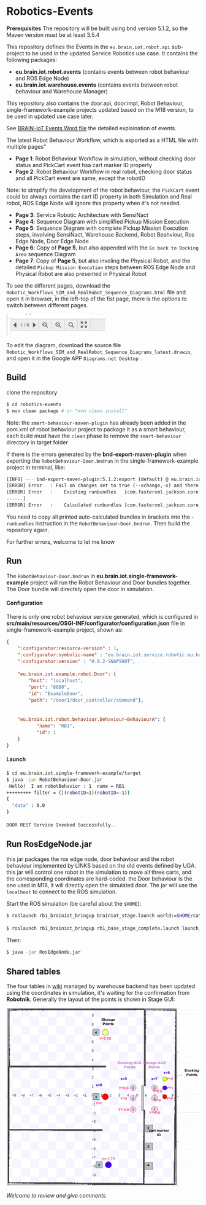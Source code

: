 # Robotics-Events

**Prerequisites** The repository will be built using bnd version 5.1.2, so the Maven version must be at least 3.5.4


This repository defines the Events in the `eu.brain.iot.robot.api` sub-project to be used in the updated Service Robotics use case. It contains the following packages:

* **eu.brain.iot.robot.events**  (contains events between robot behaviour and ROS Edge Node)
* **eu.brain.iot.warehouse.events**   (contains events between robot behaviour and Warehouse Manager)

This repository also contains the door.api, door.impl, Robot Behaviour, single-framework-example projects updated based on the M18 version, to be used in updated use case later.

See [BRAIN-IoT Events Word file](https://istitutoboella-my.sharepoint.com/:w:/g/personal/pert-projects_ismb_it/EaXDJA-FWppKsPSoleB5INsBm7kAwY1yRTDb9p4A0NZdZQ?e=yTaiG6) the detailed explaination of events.

The latest Robot Behaviour Workflow, which is exported as a HTML file with multiple pages"

* **Page 1**: Robot Behaviour Workflow in simulation, without checking door status and PickCart event hsa cart marker ID property
* **Page 2**: Robot Behaviour Workflow in real robot, checking door status and all PickCart event are same, except the robotID

Note: to simplify the development of the robot behaviour, the `PickCart` event could be always contains the cart ID property in both Simulation and Real robot, ROS Edge Node will ignore this property when it's not needed.

* **Page 3**: Service Robotic Architecture with SensiNact
* **Page 4**: Sequence Diagram with simplified Pickup Mission Execution
* **Page 5**: Sequence Diagram with complete Pickup Mission Execution steps, involving SensiNact, Warehouse Backend, Robot Beahviour, Ros Edge Node, Door Edge Node
* **Page 6**: Copy of **Page 5**, but also appended with the `Go back to Docking Area` sequence Diagram
* **Page 7**: Copy of **Page 5**, but also involing the Physical Robot, and the detailed `Pickup Mission Execution` steps between ROS Edge Node and Physical Robot are also presented in  Physical Robot


To see the different pages, download the `Robotic_Workflows_SIM_and_RealRobot_Sequence_Diagrams.html` file and open it in browser, in the left-top of the fist page, there is the options to switch between different pages.

![image](./options.png)

To edit the diagram, download the source file `Robotic_Workflows_SIM_and_RealRobot_Sequence_Diagrams_latest.drawio`, and open it in the Google APP `Diagrams.net Desktop `.


## Build
clone the repository
```bash
$ cd robotics-events
$ mvn clean package # or "mvn clean install"
```
Note: the `smart-behaviour-maven-plugin` has already been added in the pom.xml of robot behaviour project to package it as a smart behaviour, each build must have the `clean` phase to remove the `smart-behaviour` directory in target folder

If there is the errors generated by the **bnd-export-maven-plugin** when exporting the `RobotBehaviour-Door.bndrun` in the single-framework-example project in terminal, like:
```bash
[INFO] --- bnd-export-maven-plugin:5.1.2:export (default) @ eu.brain.iot.single-framework-example ---
[ERROR] Error   : Fail on changes set to true (--xchange,-x) and there are changes
[ERROR] Error   :    Existing runbundles   [com.fasterxml.jackson.core.jackson-annotations;version='[2.10.0,2.10.1)']
......]
[ERROR] Error   :    Calculated runbundles [com.fasterxml.jackson.core.jackson-annotations;version='[2.10.0,2.10.1)']
```
You need to copy all printed auto-calculated bundles in brackets into the `-runbundles` instruction in the `RobotBehaviour-Door.bndrun`. Then build the repository again.

For further errors, welcome to let me know


## Run
The `RobotBehaviour-Door.bndrun` in **eu.brain.iot.single-framework-example** project will run the Robot Behaviour and Door bundles together. The Door bundle will directely open the door in simulation.

#### Configuration

There is only one robot behaviour service generated, which is configured in **src/main/resources/OSGI-INF/configurator/configuration.json** file in single-framework-example project, shown as:

```json
{
    ":configurator:resource-version" : 1,
    ":configurator:symbolic-name" : "eu.brain.iot.service.robotic.eu.brain.iot.single-framework-example.config",
    ":configurator:version" : "0.0.2-SNAPSHOT",
    
    "eu.brain.iot.example.robot.Door": {
    	"host": "localhost", 
        "port": "8080",
        "id": "ExampleDoor",
        "path": "/door1/door_controller/command"},
    
    
    "eu.brain.iot.robot.behaviour.Behaviour~BehaviourA": {
           "name": "RB1",
           "id": 1
    }
}
```

#### Launch

```bash
$ cd eu.brain.iot.single-framework-example/target
$ java -jar RobotBehaviour-Door.jar
 Hello!  I am robotBehavior : 1  name = RB1
+++++++++ filter = (|(robotID=1)(robotID=-1))
{
  "data" : 0.0
}

DOOR REST Service Invoked Successfully..
```

## Run RosEdgeNode.jar
this jar packages the ros edge node, door behaviour and the robot behaviour implemented by LINKS based on the old events defined by UGA. this jar will control one robot in the simulation to move all three carts, and the corresponding coordinates are hard-coded. the Door behaviour is the one used in M18, it will directly open the simulated door. The jar will use the `localhost` to connect to the ROS simulation.

Start the ROS simulation (be careful about the `$HOME`):
```bash
$ roslaunch rb1_brainiot_bringup brainiot_stage.launch world:=$HOME/catkin_ws/src/rb1_brainiot_bringup/worlds/door_map-rb1-base.world

$ roslaunch rb1_brainiot_bringup rb1_base_stage_complete.launch launch_stage:=false launch_rviz:=false
```

Then:

```bash
$ java -jar RosEdgeNode.jar
```

## Shared tables
The four tables in [wiki](https://wiki.repository-pert.ismb.it/xwiki-enterprise-web-7.4.5/wiki/brainiot/view/Main/WP3+IoT+Framework+for+smart+dynamic+behaviour+%5BLeader%3A+ISMB/WP3_Activity_2020/) managed by warehouse backend has been updated using the coordinates in simulation, it's waiting for the confirmation from **Robotnik**. Generally the layout of the points is shown in Stage GUI:

![image](./Tables_Info_in_StageGUI.png)




*Welcome to review and give comments*

